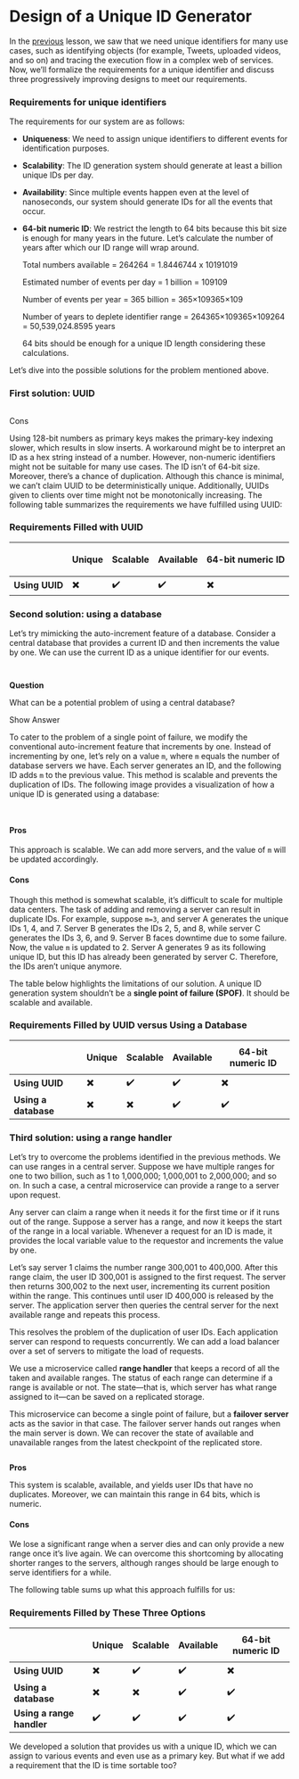 # Design of a Unique ID Generator

In the [previous](system-design-sequencer.md) lesson, we saw that we need unique identifiers for many use cases, such as identifying objects (for example, Tweets, uploaded videos, and so on) and tracing the execution flow in a complex web of services. Now, we’ll formalize the requirements for a unique identifier and discuss three progressively improving designs to meet our requirements.

### Requirements for unique identifiers <a href="#requirements-for-unique-identifiers-0" id="requirements-for-unique-identifiers-0"></a>

The requirements for our system are as follows:

* **Uniqueness**: We need to assign unique identifiers to different events for identification purposes.
* **Scalability**: The ID generation system should generate at least a billion unique IDs per day.
* **Availability**: Since multiple events happen even at the level of nanoseconds, our system should generate IDs for all the events that occur.
*   **64-bit numeric ID**: We restrict the length to 64 bits because this bit size is enough for many years in the future. Let’s calculate the number of years after which our ID range will wrap around.

    Total numbers available = 264264 = 1.8446744 x 10191019

    Estimated number of events per day = 1 billion = 109109

    Number of events per year = 365 billion = 365×109365×109

    Number of years to deplete identifier range = 264365×109365×109264​ = 50,539,024.8595 years

    64 bits should be enough for a unique ID length considering these calculations.

Let’s dive into the possible solutions for the problem mentioned above.

### First solution: UUID <a href="#first-solution-uuid-0" id="first-solution-uuid-0"></a>

<figure><img src="https://kuweiguge.github.io/Grokking-Modern-System-Design-Interview-Gitbook/.gitbook/assets/Screenshot 2023-09-02 at 11.19.59 PM.png" alt=""><figcaption></figcaption></figure>

Cons

Using 128-bit numbers as primary keys makes the primary-key indexing slower, which results in slow inserts. A workaround might be to interpret an ID as a hex string instead of a number. However, non-numeric identifiers might not be suitable for many use cases. The ID isn’t of 64-bit size. Moreover, there’s a chance of duplication. Although this chance is minimal, we can’t claim UUID to be deterministically unique. Additionally, UUIDs given to clients over time might not be monotonically increasing. The following table summarizes the requirements we have fulfilled using UUID:

### Requirements Filled with UUID

| <p><br></p>    | **Unique** | **Sca﻿lable** | **Available** | **64-bit numeric ID** |
| -------------- | ---------- | ------------- | ------------- | --------------------- |
| **Using UUID** | ✖️         | ✔️            | ✔️            | ✖️                    |

### Second solution: using a database <a href="#second-solution-using-a-database-0" id="second-solution-using-a-database-0"></a>

Let’s try mimicking the auto-increment feature of a database. Consider a central database that provides a current ID and then increments the value by one. We can use the current ID as a unique identifier for our events.

<figure><img src="https://kuweiguge.github.io/Grokking-Modern-System-Design-Interview-Gitbook/.gitbook/assets/Screenshot 2023-09-02 at 11.21.28 PM.png" alt=""><figcaption></figcaption></figure>

<figure><img src="https://kuweiguge.github.io/Grokking-Modern-System-Design-Interview-Gitbook/.gitbook/assets/Screenshot 2023-09-02 at 11.29.03 PM.png" alt=""><figcaption></figcaption></figure>

**Question**

What can be a potential problem of using a central database?

Show Answer

To cater to the problem of a single point of failure, we modify the conventional auto-increment feature that increments by one. Instead of incrementing by one, let’s rely on a value `m`, where `m` equals the number of database servers we have. Each server generates an ID, and the following ID adds `m` to the previous value. This method is scalable and prevents the duplication of IDs. The following image provides a visualization of how a unique ID is generated using a database:

<figure><img src="https://kuweiguge.github.io/Grokking-Modern-System-Design-Interview-Gitbook/.gitbook/assets/Screenshot 2023-09-02 at 11.22.07 PM.png" alt=""><figcaption></figcaption></figure>

<figure><img src="https://kuweiguge.github.io/Grokking-Modern-System-Design-Interview-Gitbook/.gitbook/assets/Screenshot 2023-09-02 at 11.22.55 PM.png" alt=""><figcaption></figcaption></figure>

#### Pros <a href="#pros-0" id="pros-0"></a>

This approach is scalable. We can add more servers, and the value of `m` will be updated accordingly.

#### Cons <a href="#cons-1" id="cons-1"></a>

Though this method is somewhat scalable, it’s difficult to scale for multiple data centers. The task of adding and removing a server can result in duplicate IDs. For example, suppose `m=3`, and server A generates the unique IDs 1, 4, and 7. Server B generates the IDs 2, 5, and 8, while server C generates the IDs 3, 6, and 9. Server B faces downtime due to some failure. Now, the value `m` is updated to 2. Server A generates 9 as its following unique ID, but this ID has already been generated by server C. Therefore, the IDs aren’t unique anymore.

The table below highlights the limitations of our solution. A unique ID generation system shouldn’t be a **single point of failure (SPOF)**. It should be scalable and available.

### Requirements Filled by UUID versus Using a Database

| <p><br></p>          | **Unique** | **Scalable** | **Available** | **64-bit numeric ID** |
| -------------------- | ---------- | ------------ | ------------- | --------------------- |
| **Using UUID**       | ✖️         | ✔️           | ✔️            | ✖️                    |
| **Using a database** | ✖️         | ✖️           | ✔️            | ✔️                    |

### Third solution: using a range handler <a href="#third-solution-using-a-range-handler-0" id="third-solution-using-a-range-handler-0"></a>

Let’s try to overcome the problems identified in the previous methods. We can use ranges in a central server. Suppose we have multiple ranges for one to two billion, such as 1 to 1,000,000; 1,000,001 to 2,000,000; and so on. In such a case, a central microservice can provide a range to a server upon request.

Any server can claim a range when it needs it for the first time or if it runs out of the range. Suppose a server has a range, and now it keeps the start of the range in a local variable. Whenever a request for an ID is made, it provides the local variable value to the requestor and increments the value by one.

Let’s say server 1 claims the number range 300,001 to 400,000. After this range claim, the user ID 300,001 is assigned to the first request. The server then returns 300,002 to the next user, incrementing its current position within the range. This continues until user ID 400,000 is released by the server. The application server then queries the central server for the next available range and repeats this process.

This resolves the problem of the duplication of user IDs. Each application server can respond to requests concurrently. We can add a load balancer over a set of servers to mitigate the load of requests.

We use a microservice called **range handler** that keeps a record of all the taken and available ranges. The status of each range can determine if a range is available or not. The state—that is, which server has what range assigned to it—can be saved on a replicated storage.

This microservice can become a single point of failure, but a **failover server** acts as the savior in that case. The failover server hands out ranges when the main server is down. We can recover the state of available and unavailable ranges from the latest checkpoint of the replicated store.

<figure><img src="https://kuweiguge.github.io/Grokking-Modern-System-Design-Interview-Gitbook/.gitbook/assets/Screenshot 2023-09-02 at 11.25.05 PM.png" alt=""><figcaption></figcaption></figure>

**Pros**

This system is scalable, available, and yields user IDs that have no duplicates. Moreover, we can maintain this range in 64 bits, which is numeric.

#### Cons <a href="#cons-1" id="cons-1"></a>

We lose a significant range when a server dies and can only provide a new range once it’s live again. We can overcome this shortcoming by allocating shorter ranges to the servers, although ranges should be large enough to serve identifiers for a while.

The following table sums up what this approach fulfills for us:

### Requirements Filled by These Three Options

| <p><br></p>               | **Unique** | **Sca﻿﻿lable** | **Available** | **64-bit numeric ID** |
| ------------------------- | ---------- | -------------- | ------------- | --------------------- |
| **Using UUID**            | ✖️         | ✔️             | ✔️            | ✖️                    |
| **Using a database**      | ✖️         | ✖️             | ✔️            | ✔️                    |
| **Using a range handler** | ✔️         | ✔️             | ✔️            | ✔️                    |

We developed a solution that provides us with a unique ID, which we can assign to various events and even use as a primary key. But what if we add a requirement that the ID is time sortable too?
